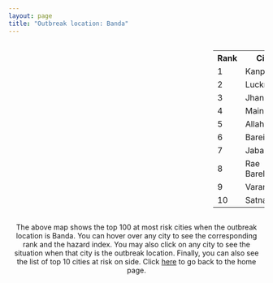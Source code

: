 ```yaml
---
layout: page
title: "Outbreak location: Banda"
---
```

<div style="width: 100%; overflow: auto;">
<div style="width: 75%; float: left;">
<div id="mapid">
<script src="https://buda-magenta.github.io/hazard_map/load_map.js"></script>

<script>
var marker_outbreak = L.marker([25.476300, 80.339500],{"autoPan": true}).addTo(map); marker_outbreak.bindTooltip("Banda").openTooltip();

var circle_1 = L.circle([26.460914, 80.321759], {"pane": "markerPane", "color": "red", "fill": true, "fillOpacity": 0.2, "fillRule": "evenodd", "lineCap": "round", "lineJoin": "round", "opacity": 1.0, "radius": 100345, "stroke": true, "weight": 3}).addTo(map);
circle_1.bindTooltip("Kanpur<br>rank: 1<br>hazard index: 0.100345")
circle_1.bindPopup('<a href="https://buda-magenta.github.io/hazard_map/Kanpur">Kanpur</a>')

var circle_2 = L.circle([26.838100, 80.934600], {"pane": "markerPane", "color": "red", "fill": true, "fillOpacity": 0.2, "fillRule": "evenodd", "lineCap": "round", "lineJoin": "round", "opacity": 1.0, "radius": 85785, "stroke": true, "weight": 3}).addTo(map);
circle_2.bindTooltip("Lucknow<br>rank: 2<br>hazard index: 0.085785")
circle_2.bindPopup('<a href="https://buda-magenta.github.io/hazard_map/Lucknow">Lucknow</a>')

var circle_3 = L.circle([25.531031, 78.652689], {"pane": "markerPane", "color": "red", "fill": true, "fillOpacity": 0.2, "fillRule": "evenodd", "lineCap": "round", "lineJoin": "round", "opacity": 1.0, "radius": 73356, "stroke": true, "weight": 3}).addTo(map);
circle_3.bindTooltip("Jhansi<br>rank: 3<br>hazard index: 0.073357")
circle_3.bindPopup('<a href="https://buda-magenta.github.io/hazard_map/Jhansi">Jhansi</a>')

var circle_4 = L.circle([27.209822, 79.048137], {"pane": "markerPane", "color": "red", "fill": true, "fillOpacity": 0.2, "fillRule": "evenodd", "lineCap": "round", "lineJoin": "round", "opacity": 1.0, "radius": 42033, "stroke": true, "weight": 3}).addTo(map);
circle_4.bindTooltip("Mainpuri<br>rank: 4<br>hazard index: 0.042034")
circle_4.bindPopup('<a href="https://buda-magenta.github.io/hazard_map/Mainpuri">Mainpuri</a>')

var circle_5 = L.circle([25.438130, 81.833800], {"pane": "markerPane", "color": "red", "fill": true, "fillOpacity": 0.2, "fillRule": "evenodd", "lineCap": "round", "lineJoin": "round", "opacity": 1.0, "radius": 19832, "stroke": true, "weight": 3}).addTo(map);
circle_5.bindTooltip("Allahabad<br>rank: 5<br>hazard index: 0.019833")
circle_5.bindPopup('<a href="https://buda-magenta.github.io/hazard_map/Allahabad">Allahabad</a>')

var circle_6 = L.circle([28.457876, 79.405571], {"pane": "markerPane", "color": "red", "fill": true, "fillOpacity": 0.2, "fillRule": "evenodd", "lineCap": "round", "lineJoin": "round", "opacity": 1.0, "radius": 8925, "stroke": true, "weight": 3}).addTo(map);
circle_6.bindTooltip("Bareilly<br>rank: 6<br>hazard index: 0.008926")
circle_6.bindPopup('<a href="https://buda-magenta.github.io/hazard_map/Bareilly">Bareilly</a>')

var circle_7 = L.circle([23.160894, 79.949770], {"pane": "markerPane", "color": "red", "fill": true, "fillOpacity": 0.2, "fillRule": "evenodd", "lineCap": "round", "lineJoin": "round", "opacity": 1.0, "radius": 8280, "stroke": true, "weight": 3}).addTo(map);
circle_7.bindTooltip("Jabalpur<br>rank: 7<br>hazard index: 0.008281")
circle_7.bindPopup('<a href="https://buda-magenta.github.io/hazard_map/Jabalpur">Jabalpur</a>')

var circle_8 = L.circle([26.250000, 81.250000], {"pane": "markerPane", "color": "red", "fill": true, "fillOpacity": 0.2, "fillRule": "evenodd", "lineCap": "round", "lineJoin": "round", "opacity": 1.0, "radius": 5775, "stroke": true, "weight": 3}).addTo(map);
circle_8.bindTooltip("Rae Bareli<br>rank: 8<br>hazard index: 0.005776")
circle_8.bindPopup('<a href="https://buda-magenta.github.io/hazard_map/Rae_Bareli">Rae Bareli</a>')

var circle_9 = L.circle([25.335649, 83.007629], {"pane": "markerPane", "color": "red", "fill": true, "fillOpacity": 0.2, "fillRule": "evenodd", "lineCap": "round", "lineJoin": "round", "opacity": 1.0, "radius": 4932, "stroke": true, "weight": 3}).addTo(map);
circle_9.bindTooltip("Varanasi<br>rank: 9<br>hazard index: 0.004932")
circle_9.bindPopup('<a href="https://buda-magenta.github.io/hazard_map/Varanasi">Varanasi</a>')

var circle_10 = L.circle([24.500000, 81.000000], {"pane": "markerPane", "color": "red", "fill": true, "fillOpacity": 0.2, "fillRule": "evenodd", "lineCap": "round", "lineJoin": "round", "opacity": 1.0, "radius": 3995, "stroke": true, "weight": 3}).addTo(map);
circle_10.bindTooltip("Satna<br>rank: 10<br>hazard index: 0.003996")
circle_10.bindPopup('<a href="https://buda-magenta.github.io/hazard_map/Satna">Satna</a>')

var circle_11 = L.circle([28.651718, 77.221939], {"pane": "markerPane", "color": "red", "fill": true, "fillOpacity": 0.2, "fillRule": "evenodd", "lineCap": "round", "lineJoin": "round", "opacity": 1.0, "radius": 3802, "stroke": true, "weight": 3}).addTo(map);
circle_11.bindTooltip("Delhi<br>rank: 11<br>hazard index: 0.003803")
circle_11.bindPopup('<a href="https://buda-magenta.github.io/hazard_map/Delhi">Delhi</a>')

var circle_12 = L.circle([27.912633, 79.746563], {"pane": "markerPane", "color": "red", "fill": true, "fillOpacity": 0.2, "fillRule": "evenodd", "lineCap": "round", "lineJoin": "round", "opacity": 1.0, "radius": 3259, "stroke": true, "weight": 3}).addTo(map);
circle_12.bindTooltip("Shahjahanpur<br>rank: 12<br>hazard index: 0.003259")
circle_12.bindPopup('<a href="https://buda-magenta.github.io/hazard_map/Shahjahanpur">Shahjahanpur</a>')

var circle_13 = L.circle([26.203725, 78.157363], {"pane": "markerPane", "color": "red", "fill": true, "fillOpacity": 0.2, "fillRule": "evenodd", "lineCap": "round", "lineJoin": "round", "opacity": 1.0, "radius": 2794, "stroke": true, "weight": 3}).addTo(map);
circle_13.bindTooltip("Gwalior<br>rank: 13<br>hazard index: 0.002795")
circle_13.bindPopup('<a href="https://buda-magenta.github.io/hazard_map/Gwalior">Gwalior</a>')

var circle_14 = L.circle([26.671329, 83.364583], {"pane": "markerPane", "color": "red", "fill": true, "fillOpacity": 0.2, "fillRule": "evenodd", "lineCap": "round", "lineJoin": "round", "opacity": 1.0, "radius": 2765, "stroke": true, "weight": 3}).addTo(map);
circle_14.bindTooltip("Gorakhpur<br>rank: 14<br>hazard index: 0.002765")
circle_14.bindPopup('<a href="https://buda-magenta.github.io/hazard_map/Gorakhpur">Gorakhpur</a>')

var circle_15 = L.circle([27.437194, 79.489129], {"pane": "markerPane", "color": "red", "fill": true, "fillOpacity": 0.2, "fillRule": "evenodd", "lineCap": "round", "lineJoin": "round", "opacity": 1.0, "radius": 2076, "stroke": true, "weight": 3}).addTo(map);
circle_15.bindTooltip("Farrukhabad<br>rank: 15<br>hazard index: 0.002076")
circle_15.bindPopup('<a href="https://buda-magenta.github.io/hazard_map/Farrukhabad">Farrukhabad</a>')

var circle_16 = L.circle([23.258486, 77.401989], {"pane": "markerPane", "color": "red", "fill": true, "fillOpacity": 0.2, "fillRule": "evenodd", "lineCap": "round", "lineJoin": "round", "opacity": 1.0, "radius": 1272, "stroke": true, "weight": 3}).addTo(map);
circle_16.bindTooltip("Bhopal<br>rank: 16<br>hazard index: 0.001273")
circle_16.bindPopup('<a href="https://buda-magenta.github.io/hazard_map/Bhopal">Bhopal</a>')

var circle_17 = L.circle([27.338577, 80.097526], {"pane": "markerPane", "color": "red", "fill": true, "fillOpacity": 0.2, "fillRule": "evenodd", "lineCap": "round", "lineJoin": "round", "opacity": 1.0, "radius": 1260, "stroke": true, "weight": 3}).addTo(map);
circle_17.bindTooltip("Hardoi<br>rank: 17<br>hazard index: 0.001261")
circle_17.bindPopup('<a href="https://buda-magenta.github.io/hazard_map/Hardoi">Hardoi</a>')

var circle_18 = L.circle([26.575504, 80.613762], {"pane": "markerPane", "color": "red", "fill": true, "fillOpacity": 0.2, "fillRule": "evenodd", "lineCap": "round", "lineJoin": "round", "opacity": 1.0, "radius": 1162, "stroke": true, "weight": 3}).addTo(map);
circle_18.bindTooltip("Unnao<br>rank: 18<br>hazard index: 0.001163")
circle_18.bindPopup('<a href="https://buda-magenta.github.io/hazard_map/Unnao">Unnao</a>')

var circle_19 = L.circle([26.718324, 79.090254], {"pane": "markerPane", "color": "red", "fill": true, "fillOpacity": 0.2, "fillRule": "evenodd", "lineCap": "round", "lineJoin": "round", "opacity": 1.0, "radius": 1149, "stroke": true, "weight": 3}).addTo(map);
circle_19.bindTooltip("Etawah<br>rank: 19<br>hazard index: 0.001150")
circle_19.bindPopup('<a href="https://buda-magenta.github.io/hazard_map/Etawah">Etawah</a>')

var circle_20 = L.circle([24.700385, 78.518668], {"pane": "markerPane", "color": "red", "fill": true, "fillOpacity": 0.2, "fillRule": "evenodd", "lineCap": "round", "lineJoin": "round", "opacity": 1.0, "radius": 1123, "stroke": true, "weight": 3}).addTo(map);
circle_20.bindTooltip("Lalitpur<br>rank: 20<br>hazard index: 0.001124")
circle_20.bindPopup('<a href="https://buda-magenta.github.io/hazard_map/Lalitpur">Lalitpur</a>')

var circle_21 = L.circle([27.109667, 81.918329], {"pane": "markerPane", "color": "red", "fill": true, "fillOpacity": 0.2, "fillRule": "evenodd", "lineCap": "round", "lineJoin": "round", "opacity": 1.0, "radius": 1101, "stroke": true, "weight": 3}).addTo(map);
circle_21.bindTooltip("Gonda<br>rank: 21<br>hazard index: 0.001101")
circle_21.bindPopup('<a href="https://buda-magenta.github.io/hazard_map/Gonda">Gonda</a>')

var circle_22 = L.circle([26.638076, 82.059024], {"pane": "markerPane", "color": "red", "fill": true, "fillOpacity": 0.2, "fillRule": "evenodd", "lineCap": "round", "lineJoin": "round", "opacity": 1.0, "radius": 1055, "stroke": true, "weight": 3}).addTo(map);
circle_22.bindTooltip("Faizabad<br>rank: 22<br>hazard index: 0.001055")
circle_22.bindPopup('<a href="https://buda-magenta.github.io/hazard_map/Faizabad">Faizabad</a>')

var circle_23 = L.circle([24.759267, 81.655000], {"pane": "markerPane", "color": "red", "fill": true, "fillOpacity": 0.2, "fillRule": "evenodd", "lineCap": "round", "lineJoin": "round", "opacity": 1.0, "radius": 1053, "stroke": true, "weight": 3}).addTo(map);
circle_23.bindTooltip("Rewa<br>rank: 23<br>hazard index: 0.001054")
circle_23.bindPopup('<a href="https://buda-magenta.github.io/hazard_map/Rewa">Rewa</a>')

var circle_24 = L.circle([27.036604, 78.651436], {"pane": "markerPane", "color": "red", "fill": true, "fillOpacity": 0.2, "fillRule": "evenodd", "lineCap": "round", "lineJoin": "round", "opacity": 1.0, "radius": 1044, "stroke": true, "weight": 3}).addTo(map);
circle_24.bindTooltip("Shikohabad<br>rank: 24<br>hazard index: 0.001045")
circle_24.bindPopup('<a href="https://buda-magenta.github.io/hazard_map/Shikohabad">Shikohabad</a>')

var circle_25 = L.circle([27.175255, 78.009816], {"pane": "markerPane", "color": "red", "fill": true, "fillOpacity": 0.2, "fillRule": "evenodd", "lineCap": "round", "lineJoin": "round", "opacity": 1.0, "radius": 1024, "stroke": true, "weight": 3}).addTo(map);
circle_25.bindTooltip("Agra<br>rank: 25<br>hazard index: 0.001024")
circle_25.bindPopup('<a href="https://buda-magenta.github.io/hazard_map/Agra">Agra</a>')

var circle_26 = L.circle([23.833962, 80.392456], {"pane": "markerPane", "color": "red", "fill": true, "fillOpacity": 0.2, "fillRule": "evenodd", "lineCap": "round", "lineJoin": "round", "opacity": 1.0, "radius": 993, "stroke": true, "weight": 3}).addTo(map);
circle_26.bindTooltip("Murwara<br>rank: 26<br>hazard index: 0.000993")
circle_26.bindPopup('<a href="https://buda-magenta.github.io/hazard_map/Murwara">Murwara</a>')

var circle_27 = L.circle([21.237947, 81.633683], {"pane": "markerPane", "color": "red", "fill": true, "fillOpacity": 0.2, "fillRule": "evenodd", "lineCap": "round", "lineJoin": "round", "opacity": 1.0, "radius": 947, "stroke": true, "weight": 3}).addTo(map);
circle_27.bindTooltip("Raipur<br>rank: 27<br>hazard index: 0.000948")
circle_27.bindPopup('<a href="https://buda-magenta.github.io/hazard_map/Raipur">Raipur</a>')

var circle_28 = L.circle([25.609324, 85.123525], {"pane": "markerPane", "color": "red", "fill": true, "fillOpacity": 0.2, "fillRule": "evenodd", "lineCap": "round", "lineJoin": "round", "opacity": 1.0, "radius": 922, "stroke": true, "weight": 3}).addTo(map);
circle_28.bindTooltip("Patna<br>rank: 28<br>hazard index: 0.000922")
circle_28.bindPopup('<a href="https://buda-magenta.github.io/hazard_map/Patna">Patna</a>')

var circle_29 = L.circle([26.500000, 78.750000], {"pane": "markerPane", "color": "red", "fill": true, "fillOpacity": 0.2, "fillRule": "evenodd", "lineCap": "round", "lineJoin": "round", "opacity": 1.0, "radius": 883, "stroke": true, "weight": 3}).addTo(map);
circle_29.bindTooltip("Bhind<br>rank: 29<br>hazard index: 0.000883")
circle_29.bindPopup('<a href="https://buda-magenta.github.io/hazard_map/Bhind">Bhind</a>')

var circle_30 = L.circle([29.154148, 77.305954], {"pane": "markerPane", "color": "red", "fill": true, "fillOpacity": 0.2, "fillRule": "evenodd", "lineCap": "round", "lineJoin": "round", "opacity": 1.0, "radius": 870, "stroke": true, "weight": 3}).addTo(map);
circle_30.bindTooltip("Baraut<br>rank: 30<br>hazard index: 0.000871")
circle_30.bindPopup('<a href="https://buda-magenta.github.io/hazard_map/Baraut">Baraut</a>')

var circle_31 = L.circle([25.843539, 80.918004], {"pane": "markerPane", "color": "red", "fill": true, "fillOpacity": 0.2, "fillRule": "evenodd", "lineCap": "round", "lineJoin": "round", "opacity": 1.0, "radius": 867, "stroke": true, "weight": 3}).addTo(map);
circle_31.bindTooltip("Fatehpur<br>rank: 31<br>hazard index: 0.000868")
circle_31.bindPopup('<a href="https://buda-magenta.github.io/hazard_map/Fatehpur">Fatehpur</a>')

var circle_32 = L.circle([25.935955, 79.424328], {"pane": "markerPane", "color": "red", "fill": true, "fillOpacity": 0.2, "fillRule": "evenodd", "lineCap": "round", "lineJoin": "round", "opacity": 1.0, "radius": 838, "stroke": true, "weight": 3}).addTo(map);
circle_32.bindTooltip("Orai<br>rank: 32<br>hazard index: 0.000838")
circle_32.bindPopup('<a href="https://buda-magenta.github.io/hazard_map/Orai">Orai</a>')

var circle_33 = L.circle([26.242511, 82.296169], {"pane": "markerPane", "color": "red", "fill": true, "fillOpacity": 0.2, "fillRule": "evenodd", "lineCap": "round", "lineJoin": "round", "opacity": 1.0, "radius": 831, "stroke": true, "weight": 3}).addTo(map);
circle_33.bindTooltip("Sultanpur<br>rank: 33<br>hazard index: 0.000832")
circle_33.bindPopup('<a href="https://buda-magenta.github.io/hazard_map/Sultanpur">Sultanpur</a>')

var circle_34 = L.circle([19.075990, 72.877393], {"pane": "markerPane", "color": "red", "fill": true, "fillOpacity": 0.2, "fillRule": "evenodd", "lineCap": "round", "lineJoin": "round", "opacity": 1.0, "radius": 702, "stroke": true, "weight": 3}).addTo(map);
circle_34.bindTooltip("Mumbai<br>rank: 34<br>hazard index: 0.000702")
circle_34.bindPopup('<a href="https://buda-magenta.github.io/hazard_map/Mumbai">Mumbai</a>')

var circle_35 = L.circle([27.633333, 77.583333], {"pane": "markerPane", "color": "red", "fill": true, "fillOpacity": 0.2, "fillRule": "evenodd", "lineCap": "round", "lineJoin": "round", "opacity": 1.0, "radius": 651, "stroke": true, "weight": 3}).addTo(map);
circle_35.bindTooltip("Mathura<br>rank: 35<br>hazard index: 0.000652")
circle_35.bindPopup('<a href="https://buda-magenta.github.io/hazard_map/Mathura">Mathura</a>')

var circle_36 = L.circle([25.565691, 80.063489], {"pane": "markerPane", "color": "red", "fill": true, "fillOpacity": 0.2, "fillRule": "evenodd", "lineCap": "round", "lineJoin": "round", "opacity": 1.0, "radius": 560, "stroke": true, "weight": 3}).addTo(map);
circle_36.bindTooltip("Khanna<br>rank: 36<br>hazard index: 0.000561")
circle_36.bindPopup('<a href="https://buda-magenta.github.io/hazard_map/Khanna">Khanna</a>')

var circle_37 = L.circle([25.603508, 83.507454], {"pane": "markerPane", "color": "red", "fill": true, "fillOpacity": 0.2, "fillRule": "evenodd", "lineCap": "round", "lineJoin": "round", "opacity": 1.0, "radius": 541, "stroke": true, "weight": 3}).addTo(map);
circle_37.bindTooltip("Ghazipur<br>rank: 37<br>hazard index: 0.000541")
circle_37.bindPopup('<a href="https://buda-magenta.github.io/hazard_map/Ghazipur">Ghazipur</a>')

var circle_38 = L.circle([28.794068, 79.185930], {"pane": "markerPane", "color": "red", "fill": true, "fillOpacity": 0.2, "fillRule": "evenodd", "lineCap": "round", "lineJoin": "round", "opacity": 1.0, "radius": 538, "stroke": true, "weight": 3}).addTo(map);
circle_38.bindTooltip("Rampur<br>rank: 38<br>hazard index: 0.000538")
circle_38.bindPopup('<a href="https://buda-magenta.github.io/hazard_map/Rampur">Rampur</a>')

var circle_39 = L.circle([28.863842, 78.805778], {"pane": "markerPane", "color": "red", "fill": true, "fillOpacity": 0.2, "fillRule": "evenodd", "lineCap": "round", "lineJoin": "round", "opacity": 1.0, "radius": 510, "stroke": true, "weight": 3}).addTo(map);
circle_39.bindTooltip("Moradabad<br>rank: 39<br>hazard index: 0.000511")
circle_39.bindPopup('<a href="https://buda-magenta.github.io/hazard_map/Moradabad">Moradabad</a>')

var circle_40 = L.circle([25.954628, 83.647350], {"pane": "markerPane", "color": "red", "fill": true, "fillOpacity": 0.2, "fillRule": "evenodd", "lineCap": "round", "lineJoin": "round", "opacity": 1.0, "radius": 508, "stroke": true, "weight": 3}).addTo(map);
circle_40.bindTooltip("Maunath Bhanjan<br>rank: 40<br>hazard index: 0.000508")
circle_40.bindPopup('<a href="https://buda-magenta.github.io/hazard_map/Maunath_Bhanjan">Maunath Bhanjan</a>')

var circle_41 = L.circle([25.750000, 78.500000], {"pane": "markerPane", "color": "red", "fill": true, "fillOpacity": 0.2, "fillRule": "evenodd", "lineCap": "round", "lineJoin": "round", "opacity": 1.0, "radius": 492, "stroke": true, "weight": 3}).addTo(map);
circle_41.bindTooltip("Datia<br>rank: 41<br>hazard index: 0.000493")
circle_41.bindPopup('<a href="https://buda-magenta.github.io/hazard_map/Datia">Datia</a>')

var circle_42 = L.circle([26.439874, 80.018000], {"pane": "markerPane", "color": "red", "fill": true, "fillOpacity": 0.2, "fillRule": "evenodd", "lineCap": "round", "lineJoin": "round", "opacity": 1.0, "radius": 464, "stroke": true, "weight": 3}).addTo(map);
circle_42.bindTooltip("Akbarpur<br>rank: 42<br>hazard index: 0.000464")
circle_42.bindPopup('<a href="https://buda-magenta.github.io/hazard_map/Akbarpur">Akbarpur</a>')

var circle_43 = L.circle([23.809612, 78.759114], {"pane": "markerPane", "color": "red", "fill": true, "fillOpacity": 0.2, "fillRule": "evenodd", "lineCap": "round", "lineJoin": "round", "opacity": 1.0, "radius": 455, "stroke": true, "weight": 3}).addTo(map);
circle_43.bindTooltip("Sagar<br>rank: 43<br>hazard index: 0.000455")
circle_43.bindPopup('<a href="https://buda-magenta.github.io/hazard_map/Sagar">Sagar</a>')

var circle_44 = L.circle([22.541418, 88.357691], {"pane": "markerPane", "color": "red", "fill": true, "fillOpacity": 0.2, "fillRule": "evenodd", "lineCap": "round", "lineJoin": "round", "opacity": 1.0, "radius": 404, "stroke": true, "weight": 3}).addTo(map);
circle_44.bindTooltip("Kolkata<br>rank: 44<br>hazard index: 0.000405")
circle_44.bindPopup('<a href="https://buda-magenta.github.io/hazard_map/Kolkata">Kolkata</a>')

var circle_45 = L.circle([26.724789, 82.793269], {"pane": "markerPane", "color": "red", "fill": true, "fillOpacity": 0.2, "fillRule": "evenodd", "lineCap": "round", "lineJoin": "round", "opacity": 1.0, "radius": 395, "stroke": true, "weight": 3}).addTo(map);
circle_45.bindTooltip("Basti<br>rank: 45<br>hazard index: 0.000396")
circle_45.bindPopup('<a href="https://buda-magenta.github.io/hazard_map/Basti">Basti</a>')

var circle_46 = L.circle([21.149813, 79.082056], {"pane": "markerPane", "color": "red", "fill": true, "fillOpacity": 0.2, "fillRule": "evenodd", "lineCap": "round", "lineJoin": "round", "opacity": 1.0, "radius": 388, "stroke": true, "weight": 3}).addTo(map);
circle_46.bindTooltip("Nagpur<br>rank: 46<br>hazard index: 0.000388")
circle_46.bindPopup('<a href="https://buda-magenta.github.io/hazard_map/Nagpur">Nagpur</a>')

var circle_47 = L.circle([24.935635, 82.647701], {"pane": "markerPane", "color": "red", "fill": true, "fillOpacity": 0.2, "fillRule": "evenodd", "lineCap": "round", "lineJoin": "round", "opacity": 1.0, "radius": 380, "stroke": true, "weight": 3}).addTo(map);
circle_47.bindTooltip("Mirzapur<br>rank: 47<br>hazard index: 0.000380")
circle_47.bindPopup('<a href="https://buda-magenta.github.io/hazard_map/Mirzapur">Mirzapur</a>')

var circle_48 = L.circle([25.795593, 82.488341], {"pane": "markerPane", "color": "red", "fill": true, "fillOpacity": 0.2, "fillRule": "evenodd", "lineCap": "round", "lineJoin": "round", "opacity": 1.0, "radius": 367, "stroke": true, "weight": 3}).addTo(map);
circle_48.bindTooltip("Jaunpur<br>rank: 48<br>hazard index: 0.000368")
circle_48.bindPopup('<a href="https://buda-magenta.github.io/hazard_map/Jaunpur">Jaunpur</a>')

var circle_49 = L.circle([26.148658, 85.340013], {"pane": "markerPane", "color": "red", "fill": true, "fillOpacity": 0.2, "fillRule": "evenodd", "lineCap": "round", "lineJoin": "round", "opacity": 1.0, "radius": 352, "stroke": true, "weight": 3}).addTo(map);
circle_49.bindTooltip("Muzaffarpur<br>rank: 49<br>hazard index: 0.000353")
circle_49.bindPopup('<a href="https://buda-magenta.github.io/hazard_map/Muzaffarpur">Muzaffarpur</a>')

var circle_50 = L.circle([27.504639, 80.829466], {"pane": "markerPane", "color": "red", "fill": true, "fillOpacity": 0.2, "fillRule": "evenodd", "lineCap": "round", "lineJoin": "round", "opacity": 1.0, "radius": 345, "stroke": true, "weight": 3}).addTo(map);
circle_50.bindTooltip("Sitapur<br>rank: 50<br>hazard index: 0.000345")
circle_50.bindPopup('<a href="https://buda-magenta.github.io/hazard_map/Sitapur">Sitapur</a>')

var circle_51 = L.circle([12.979120, 77.591300], {"pane": "markerPane", "color": "red", "fill": true, "fillOpacity": 0.2, "fillRule": "evenodd", "lineCap": "round", "lineJoin": "round", "opacity": 1.0, "radius": 320, "stroke": true, "weight": 3}).addTo(map);
circle_51.bindTooltip("Bangalore<br>rank: 51<br>hazard index: 0.000321")
circle_51.bindPopup('<a href="https://buda-magenta.github.io/hazard_map/Bangalore">Bangalore</a>')

var circle_52 = L.circle([26.915458, 75.818982], {"pane": "markerPane", "color": "red", "fill": true, "fillOpacity": 0.2, "fillRule": "evenodd", "lineCap": "round", "lineJoin": "round", "opacity": 1.0, "radius": 318, "stroke": true, "weight": 3}).addTo(map);
circle_52.bindTooltip("Jaipur<br>rank: 52<br>hazard index: 0.000319")
circle_52.bindPopup('<a href="https://buda-magenta.github.io/hazard_map/Jaipur">Jaipur</a>')

var circle_53 = L.circle([23.916667, 78.000000], {"pane": "markerPane", "color": "red", "fill": true, "fillOpacity": 0.2, "fillRule": "evenodd", "lineCap": "round", "lineJoin": "round", "opacity": 1.0, "radius": 318, "stroke": true, "weight": 3}).addTo(map);
circle_53.bindTooltip("Vidisha<br>rank: 53<br>hazard index: 0.000318")
circle_53.bindPopup('<a href="https://buda-magenta.github.io/hazard_map/Vidisha">Vidisha</a>')

var circle_54 = L.circle([27.733696, 81.477321], {"pane": "markerPane", "color": "red", "fill": true, "fillOpacity": 0.2, "fillRule": "evenodd", "lineCap": "round", "lineJoin": "round", "opacity": 1.0, "radius": 312, "stroke": true, "weight": 3}).addTo(map);
circle_54.bindTooltip("Bahraich<br>rank: 54<br>hazard index: 0.000312")
circle_54.bindPopup('<a href="https://buda-magenta.github.io/hazard_map/Bahraich">Bahraich</a>')

var circle_55 = L.circle([22.383333, 82.133333], {"pane": "markerPane", "color": "red", "fill": true, "fillOpacity": 0.2, "fillRule": "evenodd", "lineCap": "round", "lineJoin": "round", "opacity": 1.0, "radius": 309, "stroke": true, "weight": 3}).addTo(map);
circle_55.bindTooltip("Bilaspur<br>rank: 55<br>hazard index: 0.000310")
circle_55.bindPopup('<a href="https://buda-magenta.github.io/hazard_map/Bilaspur">Bilaspur</a>')

var circle_56 = L.circle([25.773344, 84.784977], {"pane": "markerPane", "color": "red", "fill": true, "fillOpacity": 0.2, "fillRule": "evenodd", "lineCap": "round", "lineJoin": "round", "opacity": 1.0, "radius": 293, "stroke": true, "weight": 3}).addTo(map);
circle_56.bindTooltip("Chapra<br>rank: 56<br>hazard index: 0.000294")
circle_56.bindPopup('<a href="https://buda-magenta.github.io/hazard_map/Chapra">Chapra</a>')

var circle_57 = L.circle([25.375241, 77.828119], {"pane": "markerPane", "color": "red", "fill": true, "fillOpacity": 0.2, "fillRule": "evenodd", "lineCap": "round", "lineJoin": "round", "opacity": 1.0, "radius": 290, "stroke": true, "weight": 3}).addTo(map);
circle_57.bindTooltip("Shivpuri<br>rank: 57<br>hazard index: 0.000291")
circle_57.bindPopup('<a href="https://buda-magenta.github.io/hazard_map/Shivpuri">Shivpuri</a>')

var circle_58 = L.circle([27.177366, 78.389912], {"pane": "markerPane", "color": "red", "fill": true, "fillOpacity": 0.2, "fillRule": "evenodd", "lineCap": "round", "lineJoin": "round", "opacity": 1.0, "radius": 288, "stroke": true, "weight": 3}).addTo(map);
circle_58.bindTooltip("Firozabad<br>rank: 58<br>hazard index: 0.000289")
circle_58.bindPopup('<a href="https://buda-magenta.github.io/hazard_map/Firozabad">Firozabad</a>')

var circle_59 = L.circle([24.500000, 77.500000], {"pane": "markerPane", "color": "red", "fill": true, "fillOpacity": 0.2, "fillRule": "evenodd", "lineCap": "round", "lineJoin": "round", "opacity": 1.0, "radius": 280, "stroke": true, "weight": 3}).addTo(map);
circle_59.bindTooltip("Guna<br>rank: 59<br>hazard index: 0.000281")
circle_59.bindPopup('<a href="https://buda-magenta.github.io/hazard_map/Guna">Guna</a>')

var circle_60 = L.circle([29.938447, 78.145298], {"pane": "markerPane", "color": "red", "fill": true, "fillOpacity": 0.2, "fillRule": "evenodd", "lineCap": "round", "lineJoin": "round", "opacity": 1.0, "radius": 267, "stroke": true, "weight": 3}).addTo(map);
circle_60.bindTooltip("Haridwar<br>rank: 60<br>hazard index: 0.000268")
circle_60.bindPopup('<a href="https://buda-magenta.github.io/hazard_map/Haridwar">Haridwar</a>')

var circle_61 = L.circle([26.166667, 77.500000], {"pane": "markerPane", "color": "red", "fill": true, "fillOpacity": 0.2, "fillRule": "evenodd", "lineCap": "round", "lineJoin": "round", "opacity": 1.0, "radius": 234, "stroke": true, "weight": 3}).addTo(map);
circle_61.bindTooltip("Morena<br>rank: 61<br>hazard index: 0.000235")
circle_61.bindPopup('<a href="https://buda-magenta.github.io/hazard_map/Morena">Morena</a>')

var circle_62 = L.circle([27.883846, 78.634890], {"pane": "markerPane", "color": "red", "fill": true, "fillOpacity": 0.2, "fillRule": "evenodd", "lineCap": "round", "lineJoin": "round", "opacity": 1.0, "radius": 214, "stroke": true, "weight": 3}).addTo(map);
circle_62.bindTooltip("Kasganj<br>rank: 62<br>hazard index: 0.000214")
circle_62.bindPopup('<a href="https://buda-magenta.github.io/hazard_map/Kasganj">Kasganj</a>')

var circle_63 = L.circle([29.988077, 77.508130], {"pane": "markerPane", "color": "red", "fill": true, "fillOpacity": 0.2, "fillRule": "evenodd", "lineCap": "round", "lineJoin": "round", "opacity": 1.0, "radius": 213, "stroke": true, "weight": 3}).addTo(map);
circle_63.bindTooltip("Saharanpur<br>rank: 63<br>hazard index: 0.000213")
circle_63.bindPopup('<a href="https://buda-magenta.github.io/hazard_map/Saharanpur">Saharanpur</a>')

var circle_64 = L.circle([29.000653, 77.768229], {"pane": "markerPane", "color": "red", "fill": true, "fillOpacity": 0.2, "fillRule": "evenodd", "lineCap": "round", "lineJoin": "round", "opacity": 1.0, "radius": 207, "stroke": true, "weight": 3}).addTo(map);
circle_64.bindTooltip("Meerut<br>rank: 64<br>hazard index: 0.000207")
circle_64.bindPopup('<a href="https://buda-magenta.github.io/hazard_map/Meerut">Meerut</a>')

var circle_65 = L.circle([27.985060, 80.753845], {"pane": "markerPane", "color": "red", "fill": true, "fillOpacity": 0.2, "fillRule": "evenodd", "lineCap": "round", "lineJoin": "round", "opacity": 1.0, "radius": 198, "stroke": true, "weight": 3}).addTo(map);
circle_65.bindTooltip("Lakhimpur<br>rank: 65<br>hazard index: 0.000198")
circle_65.bindPopup('<a href="https://buda-magenta.github.io/hazard_map/Lakhimpur">Lakhimpur</a>')

var circle_66 = L.circle([18.521428, 73.854454], {"pane": "markerPane", "color": "red", "fill": true, "fillOpacity": 0.2, "fillRule": "evenodd", "lineCap": "round", "lineJoin": "round", "opacity": 1.0, "radius": 193, "stroke": true, "weight": 3}).addTo(map);
circle_66.bindTooltip("Pune<br>rank: 66<br>hazard index: 0.000193")
circle_66.bindPopup('<a href="https://buda-magenta.github.io/hazard_map/Pune">Pune</a>')

var circle_67 = L.circle([17.388786, 78.461065], {"pane": "markerPane", "color": "red", "fill": true, "fillOpacity": 0.2, "fillRule": "evenodd", "lineCap": "round", "lineJoin": "round", "opacity": 1.0, "radius": 183, "stroke": true, "weight": 3}).addTo(map);
circle_67.bindTooltip("Hyderabad<br>rank: 67<br>hazard index: 0.000184")
circle_67.bindPopup('<a href="https://buda-magenta.github.io/hazard_map/Hyderabad">Hyderabad</a>')

var circle_68 = L.circle([27.876990, 78.137290], {"pane": "markerPane", "color": "red", "fill": true, "fillOpacity": 0.2, "fillRule": "evenodd", "lineCap": "round", "lineJoin": "round", "opacity": 1.0, "radius": 172, "stroke": true, "weight": 3}).addTo(map);
circle_68.bindTooltip("Aligarh<br>rank: 68<br>hazard index: 0.000172")
circle_68.bindPopup('<a href="https://buda-magenta.github.io/hazard_map/Aligarh">Aligarh</a>')

var circle_69 = L.circle([25.877933, 84.119959], {"pane": "markerPane", "color": "red", "fill": true, "fillOpacity": 0.2, "fillRule": "evenodd", "lineCap": "round", "lineJoin": "round", "opacity": 1.0, "radius": 165, "stroke": true, "weight": 3}).addTo(map);
circle_69.bindTooltip("Ballia<br>rank: 69<br>hazard index: 0.000166")
circle_69.bindPopup('<a href="https://buda-magenta.github.io/hazard_map/Ballia">Ballia</a>')

var circle_70 = L.circle([30.909016, 75.851601], {"pane": "markerPane", "color": "red", "fill": true, "fillOpacity": 0.2, "fillRule": "evenodd", "lineCap": "round", "lineJoin": "round", "opacity": 1.0, "radius": 161, "stroke": true, "weight": 3}).addTo(map);
circle_70.bindTooltip("Ludhiana<br>rank: 70<br>hazard index: 0.000162")
circle_70.bindPopup('<a href="https://buda-magenta.github.io/hazard_map/Ludhiana">Ludhiana</a>')

var circle_71 = L.circle([13.083694, 80.270186], {"pane": "markerPane", "color": "red", "fill": true, "fillOpacity": 0.2, "fillRule": "evenodd", "lineCap": "round", "lineJoin": "round", "opacity": 1.0, "radius": 159, "stroke": true, "weight": 3}).addTo(map);
circle_71.bindTooltip("Chennai<br>rank: 71<br>hazard index: 0.000160")
circle_71.bindPopup('<a href="https://buda-magenta.github.io/hazard_map/Chennai">Chennai</a>')

var circle_72 = L.circle([24.197443, 82.666145], {"pane": "markerPane", "color": "red", "fill": true, "fillOpacity": 0.2, "fillRule": "evenodd", "lineCap": "round", "lineJoin": "round", "opacity": 1.0, "radius": 158, "stroke": true, "weight": 3}).addTo(map);
circle_72.bindTooltip("Singrauli<br>rank: 72<br>hazard index: 0.000158")
circle_72.bindPopup('<a href="https://buda-magenta.github.io/hazard_map/Singrauli">Singrauli</a>')

var circle_73 = L.circle([20.266777, 85.843559], {"pane": "markerPane", "color": "red", "fill": true, "fillOpacity": 0.2, "fillRule": "evenodd", "lineCap": "round", "lineJoin": "round", "opacity": 1.0, "radius": 154, "stroke": true, "weight": 3}).addTo(map);
circle_73.bindTooltip("Bhubaneswar<br>rank: 73<br>hazard index: 0.000154")
circle_73.bindPopup('<a href="https://buda-magenta.github.io/hazard_map/Bhubaneswar">Bhubaneswar</a>')

var circle_74 = L.circle([24.796436, 85.007956], {"pane": "markerPane", "color": "red", "fill": true, "fillOpacity": 0.2, "fillRule": "evenodd", "lineCap": "round", "lineJoin": "round", "opacity": 1.0, "radius": 150, "stroke": true, "weight": 3}).addTo(map);
circle_74.bindTooltip("Gaya<br>rank: 74<br>hazard index: 0.000151")
circle_74.bindPopup('<a href="https://buda-magenta.github.io/hazard_map/Gaya">Gaya</a>')

var circle_75 = L.circle([26.653396, 77.624206], {"pane": "markerPane", "color": "red", "fill": true, "fillOpacity": 0.2, "fillRule": "evenodd", "lineCap": "round", "lineJoin": "round", "opacity": 1.0, "radius": 150, "stroke": true, "weight": 3}).addTo(map);
circle_75.bindTooltip("Dhaulpur<br>rank: 75<br>hazard index: 0.000150")
circle_75.bindPopup('<a href="https://buda-magenta.github.io/hazard_map/Dhaulpur">Dhaulpur</a>')

var circle_76 = L.circle([28.495208, 80.107541], {"pane": "markerPane", "color": "red", "fill": true, "fillOpacity": 0.2, "fillRule": "evenodd", "lineCap": "round", "lineJoin": "round", "opacity": 1.0, "radius": 149, "stroke": true, "weight": 3}).addTo(map);
circle_76.bindTooltip("Pilibhit<br>rank: 76<br>hazard index: 0.000150")
circle_76.bindPopup('<a href="https://buda-magenta.github.io/hazard_map/Pilibhit">Pilibhit</a>')

var circle_77 = L.circle([23.370035, 85.325013], {"pane": "markerPane", "color": "red", "fill": true, "fillOpacity": 0.2, "fillRule": "evenodd", "lineCap": "round", "lineJoin": "round", "opacity": 1.0, "radius": 138, "stroke": true, "weight": 3}).addTo(map);
circle_77.bindTooltip("Ranchi<br>rank: 77<br>hazard index: 0.000138")
circle_77.bindPopup('<a href="https://buda-magenta.github.io/hazard_map/Ranchi">Ranchi</a>')

var circle_78 = L.circle([28.570784, 77.327107], {"pane": "markerPane", "color": "red", "fill": true, "fillOpacity": 0.2, "fillRule": "evenodd", "lineCap": "round", "lineJoin": "round", "opacity": 1.0, "radius": 136, "stroke": true, "weight": 3}).addTo(map);
circle_78.bindTooltip("Noida<br>rank: 78<br>hazard index: 0.000136")
circle_78.bindPopup('<a href="https://buda-magenta.github.io/hazard_map/Noida">Noida</a>')

var circle_79 = L.circle([22.720362, 75.868200], {"pane": "markerPane", "color": "red", "fill": true, "fillOpacity": 0.2, "fillRule": "evenodd", "lineCap": "round", "lineJoin": "round", "opacity": 1.0, "radius": 135, "stroke": true, "weight": 3}).addTo(map);
circle_79.bindTooltip("Indore<br>rank: 79<br>hazard index: 0.000135")
circle_79.bindPopup('<a href="https://buda-magenta.github.io/hazard_map/Indore">Indore</a>')

var circle_80 = L.circle([21.199035, 81.397955], {"pane": "markerPane", "color": "red", "fill": true, "fillOpacity": 0.2, "fillRule": "evenodd", "lineCap": "round", "lineJoin": "round", "opacity": 1.0, "radius": 133, "stroke": true, "weight": 3}).addTo(map);
circle_80.bindTooltip("Durg<br>rank: 80<br>hazard index: 0.000133")
circle_80.bindPopup('<a href="https://buda-magenta.github.io/hazard_map/Durg">Durg</a>')

var circle_81 = L.circle([25.895924, 82.437716], {"pane": "markerPane", "color": "red", "fill": true, "fillOpacity": 0.2, "fillRule": "evenodd", "lineCap": "round", "lineJoin": "round", "opacity": 1.0, "radius": 132, "stroke": true, "weight": 3}).addTo(map);
circle_81.bindTooltip("Badlapur<br>rank: 81<br>hazard index: 0.000133")
circle_81.bindPopup('<a href="https://buda-magenta.github.io/hazard_map/Badlapur">Badlapur</a>')

var circle_82 = L.circle([25.720581, 85.255560], {"pane": "markerPane", "color": "red", "fill": true, "fillOpacity": 0.2, "fillRule": "evenodd", "lineCap": "round", "lineJoin": "round", "opacity": 1.0, "radius": 132, "stroke": true, "weight": 3}).addTo(map);
circle_82.bindTooltip("Hajipur<br>rank: 82<br>hazard index: 0.000132")
circle_82.bindPopup('<a href="https://buda-magenta.github.io/hazard_map/Hajipur">Hajipur</a>')

var circle_83 = L.circle([30.733442, 76.779714], {"pane": "markerPane", "color": "red", "fill": true, "fillOpacity": 0.2, "fillRule": "evenodd", "lineCap": "round", "lineJoin": "round", "opacity": 1.0, "radius": 128, "stroke": true, "weight": 3}).addTo(map);
circle_83.bindTooltip("Chandigarh<br>rank: 83<br>hazard index: 0.000129")
circle_83.bindPopup('<a href="https://buda-magenta.github.io/hazard_map/Chandigarh">Chandigarh</a>')

var circle_84 = L.circle([22.801519, 86.202958], {"pane": "markerPane", "color": "red", "fill": true, "fillOpacity": 0.2, "fillRule": "evenodd", "lineCap": "round", "lineJoin": "round", "opacity": 1.0, "radius": 120, "stroke": true, "weight": 3}).addTo(map);
circle_84.bindTooltip("Jamshedpur<br>rank: 84<br>hazard index: 0.000121")
circle_84.bindPopup('<a href="https://buda-magenta.github.io/hazard_map/Jamshedpur">Jamshedpur</a>')

var circle_85 = L.circle([30.325565, 78.043681], {"pane": "markerPane", "color": "red", "fill": true, "fillOpacity": 0.2, "fillRule": "evenodd", "lineCap": "round", "lineJoin": "round", "opacity": 1.0, "radius": 120, "stroke": true, "weight": 3}).addTo(map);
circle_85.bindTooltip("Dehradun<br>rank: 85<br>hazard index: 0.000120")
circle_85.bindPopup('<a href="https://buda-magenta.github.io/hazard_map/Dehradun">Dehradun</a>')

var circle_86 = L.circle([25.280733, 83.125128], {"pane": "markerPane", "color": "red", "fill": true, "fillOpacity": 0.2, "fillRule": "evenodd", "lineCap": "round", "lineJoin": "round", "opacity": 1.0, "radius": 118, "stroke": true, "weight": 3}).addTo(map);
circle_86.bindTooltip("Mughal Sarai<br>rank: 86<br>hazard index: 0.000119")
circle_86.bindPopup('<a href="https://buda-magenta.github.io/hazard_map/Mughal_Sarai">Mughal Sarai</a>')

var circle_87 = L.circle([26.423847, 83.762732], {"pane": "markerPane", "color": "red", "fill": true, "fillOpacity": 0.2, "fillRule": "evenodd", "lineCap": "round", "lineJoin": "round", "opacity": 1.0, "radius": 116, "stroke": true, "weight": 3}).addTo(map);
circle_87.bindTooltip("Deoria<br>rank: 87<br>hazard index: 0.000117")
circle_87.bindPopup('<a href="https://buda-magenta.github.io/hazard_map/Deoria">Deoria</a>')

var circle_88 = L.circle([27.059011, 84.206464], {"pane": "markerPane", "color": "red", "fill": true, "fillOpacity": 0.2, "fillRule": "evenodd", "lineCap": "round", "lineJoin": "round", "opacity": 1.0, "radius": 112, "stroke": true, "weight": 3}).addTo(map);
circle_88.bindTooltip("Bagaha<br>rank: 88<br>hazard index: 0.000113")
circle_88.bindPopup('<a href="https://buda-magenta.github.io/hazard_map/Bagaha">Bagaha</a>')

var circle_89 = L.circle([23.021624, 72.579707], {"pane": "markerPane", "color": "red", "fill": true, "fillOpacity": 0.2, "fillRule": "evenodd", "lineCap": "round", "lineJoin": "round", "opacity": 1.0, "radius": 104, "stroke": true, "weight": 3}).addTo(map);
circle_89.bindTooltip("Ahmedabad<br>rank: 89<br>hazard index: 0.000104")
circle_89.bindPopup('<a href="https://buda-magenta.github.io/hazard_map/Ahmedabad">Ahmedabad</a>')

var circle_90 = L.circle([26.131004, 84.391257], {"pane": "markerPane", "color": "red", "fill": true, "fillOpacity": 0.2, "fillRule": "evenodd", "lineCap": "round", "lineJoin": "round", "opacity": 1.0, "radius": 100, "stroke": true, "weight": 3}).addTo(map);
circle_90.bindTooltip("Siwan<br>rank: 90<br>hazard index: 0.000101")
circle_90.bindPopup('<a href="https://buda-magenta.github.io/hazard_map/Siwan">Siwan</a>')

var circle_91 = L.circle([26.180598, 91.753943], {"pane": "markerPane", "color": "red", "fill": true, "fillOpacity": 0.2, "fillRule": "evenodd", "lineCap": "round", "lineJoin": "round", "opacity": 1.0, "radius": 99, "stroke": true, "weight": 3}).addTo(map);
circle_91.bindTooltip("Guwahati<br>rank: 91<br>hazard index: 0.000099")
circle_91.bindPopup('<a href="https://buda-magenta.github.io/hazard_map/Guwahati">Guwahati</a>')

var circle_92 = L.circle([26.022697, 83.028873], {"pane": "markerPane", "color": "red", "fill": true, "fillOpacity": 0.2, "fillRule": "evenodd", "lineCap": "round", "lineJoin": "round", "opacity": 1.0, "radius": 94, "stroke": true, "weight": 3}).addTo(map);
circle_92.bindTooltip("Azamgarh<br>rank: 92<br>hazard index: 0.000095")
circle_92.bindPopup('<a href="https://buda-magenta.github.io/hazard_map/Azamgarh">Azamgarh</a>')

var circle_93 = L.circle([28.068312, 79.046073], {"pane": "markerPane", "color": "red", "fill": true, "fillOpacity": 0.2, "fillRule": "evenodd", "lineCap": "round", "lineJoin": "round", "opacity": 1.0, "radius": 94, "stroke": true, "weight": 3}).addTo(map);
circle_93.bindTooltip("Budaun<br>rank: 93<br>hazard index: 0.000095")
circle_93.bindPopup('<a href="https://buda-magenta.github.io/hazard_map/Budaun">Budaun</a>')

var circle_94 = L.circle([20.468600, 85.879200], {"pane": "markerPane", "color": "red", "fill": true, "fillOpacity": 0.2, "fillRule": "evenodd", "lineCap": "round", "lineJoin": "round", "opacity": 1.0, "radius": 93, "stroke": true, "weight": 3}).addTo(map);
circle_94.bindTooltip("Cuttack<br>rank: 94<br>hazard index: 0.000093")
circle_94.bindPopup('<a href="https://buda-magenta.github.io/hazard_map/Cuttack">Cuttack</a>')

var circle_95 = L.circle([26.716413, 88.430992], {"pane": "markerPane", "color": "red", "fill": true, "fillOpacity": 0.2, "fillRule": "evenodd", "lineCap": "round", "lineJoin": "round", "opacity": 1.0, "radius": 87, "stroke": true, "weight": 3}).addTo(map);
circle_95.bindTooltip("Siliguri<br>rank: 95<br>hazard index: 0.000088")
circle_95.bindPopup('<a href="https://buda-magenta.github.io/hazard_map/Siliguri">Siliguri</a>')

var circle_96 = L.circle([23.122634, 83.198189], {"pane": "markerPane", "color": "red", "fill": true, "fillOpacity": 0.2, "fillRule": "evenodd", "lineCap": "round", "lineJoin": "round", "opacity": 1.0, "radius": 85, "stroke": true, "weight": 3}).addTo(map);
circle_96.bindTooltip("Ambikapur<br>rank: 96<br>hazard index: 0.000086")
circle_96.bindPopup('<a href="https://buda-magenta.github.io/hazard_map/Ambikapur">Ambikapur</a>')

var circle_97 = L.circle([23.174597, 75.785142], {"pane": "markerPane", "color": "red", "fill": true, "fillOpacity": 0.2, "fillRule": "evenodd", "lineCap": "round", "lineJoin": "round", "opacity": 1.0, "radius": 80, "stroke": true, "weight": 3}).addTo(map);
circle_97.bindTooltip("Ujjain<br>rank: 97<br>hazard index: 0.000080")
circle_97.bindPopup('<a href="https://buda-magenta.github.io/hazard_map/Ujjain">Ujjain</a>')

var circle_98 = L.circle([25.286698, 87.132254], {"pane": "markerPane", "color": "red", "fill": true, "fillOpacity": 0.2, "fillRule": "evenodd", "lineCap": "round", "lineJoin": "round", "opacity": 1.0, "radius": 79, "stroke": true, "weight": 3}).addTo(map);
circle_98.bindTooltip("Bhagalpur<br>rank: 98<br>hazard index: 0.000080")
circle_98.bindPopup('<a href="https://buda-magenta.github.io/hazard_map/Bhagalpur">Bhagalpur</a>')

var circle_99 = L.circle([29.500882, 77.348383], {"pane": "markerPane", "color": "red", "fill": true, "fillOpacity": 0.2, "fillRule": "evenodd", "lineCap": "round", "lineJoin": "round", "opacity": 1.0, "radius": 77, "stroke": true, "weight": 3}).addTo(map);
circle_99.bindTooltip("Shamli<br>rank: 99<br>hazard index: 0.000078")
circle_99.bindPopup('<a href="https://buda-magenta.github.io/hazard_map/Shamli">Shamli</a>')

var circle_100 = L.circle([25.560900, 87.647654], {"pane": "markerPane", "color": "red", "fill": true, "fillOpacity": 0.2, "fillRule": "evenodd", "lineCap": "round", "lineJoin": "round", "opacity": 1.0, "radius": 74, "stroke": true, "weight": 3}).addTo(map);
circle_100.bindTooltip("Katihar<br>rank: 100<br>hazard index: 0.000074")
circle_100.bindPopup('<a href="https://buda-magenta.github.io/hazard_map/Katihar">Katihar</a>')
</script>
</div>
</div>


<div style="width: 20%; float: right;">
<table>
<tr>
<th>Rank</th>
<th>City</th>
</tr>

<tr>
<td>1</td>
<td>Kanpur</td>
</tr>

<tr>
<td>2</td>
<td>Lucknow</td>
</tr>

<tr>
<td>3</td>
<td>Jhansi</td>
</tr>

<tr>
<td>4</td>
<td>Mainpuri</td>
</tr>

<tr>
<td>5</td>
<td>Allahabad</td>
</tr>

<tr>
<td>6</td>
<td>Bareilly</td>
</tr>

<tr>
<td>7</td>
<td>Jabalpur</td>
</tr>

<tr>
<td>8</td>
<td>Rae Bareli</td>
</tr>

<tr>
<td>9</td>
<td>Varanasi</td>
</tr>

<tr>
<td>10</td>
<td>Satna</td>
</tr>

</table>
</div>
</div>


<p align="center"> The above map shows the top 100 at most risk cities when the outbreak location is Banda. You can hover over any city to see the corresponding rank and the hazard index. You may also click on any city to see the situation when that city is the outbreak location. Finally, you can also see the list of top 10 cities at risk on side.  Click <a href="https://buda-magenta.github.io/hazard_map/">here</a> to go back to the home page.
</p>